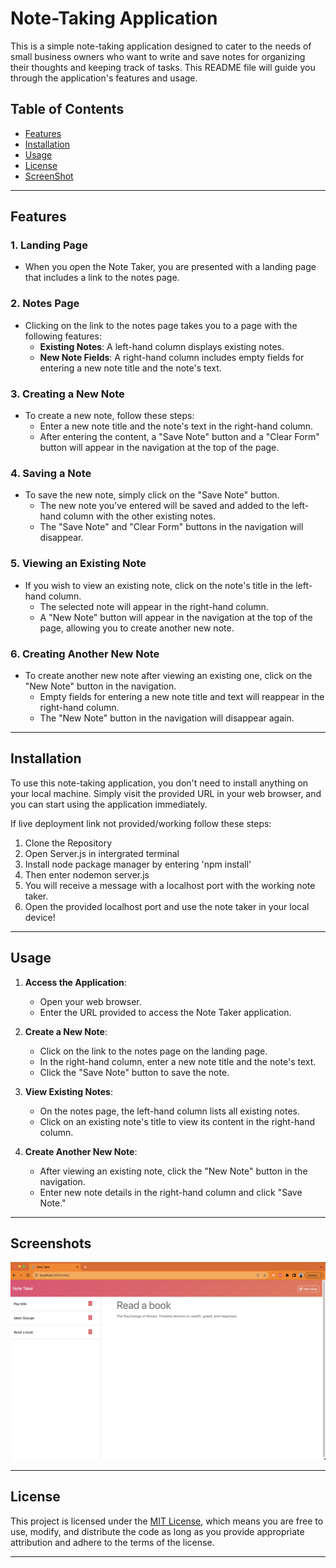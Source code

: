 # Note-Taking Application

This is a simple note-taking application designed to cater to the needs of small business owners who want to write and save notes for organizing their thoughts and keeping track of tasks. This README file will guide you through the application's features and usage.

## Table of Contents

- [Features](#features)
- [Installation](#installation)
- [Usage](#usage)
- [License](#license)
- [ScreenShot](#screenShots)
---

## Features

### 1. Landing Page
- When you open the Note Taker, you are presented with a landing page that includes a link to the notes page.

### 2. Notes Page
- Clicking on the link to the notes page takes you to a page with the following features:
    - **Existing Notes**: A left-hand column displays existing notes.
    - **New Note Fields**: A right-hand column includes empty fields for entering a new note title and the note's text.

### 3. Creating a New Note
- To create a new note, follow these steps:
    - Enter a new note title and the note's text in the right-hand column.
    - After entering the content, a "Save Note" button and a "Clear Form" button will appear in the navigation at the top of the page.

### 4. Saving a Note
- To save the new note, simply click on the "Save Note" button.
    - The new note you've entered will be saved and added to the left-hand column with the other existing notes.
    - The "Save Note" and "Clear Form" buttons in the navigation will disappear.

### 5. Viewing an Existing Note
- If you wish to view an existing note, click on the note's title in the left-hand column.
    - The selected note will appear in the right-hand column.
    - A "New Note" button will appear in the navigation at the top of the page, allowing you to create another new note.

### 6. Creating Another New Note
- To create another new note after viewing an existing one, click on the "New Note" button in the navigation.
    - Empty fields for entering a new note title and text will reappear in the right-hand column.
    - The "New Note" button in the navigation will disappear again.

---

## Installation

To use this note-taking application, you don't need to install anything on your local machine. Simply visit the provided URL in your web browser, and you can start using the application immediately.

If live deployment link not provided/working follow these steps: 

1. Clone the Repository 
2. Open Server.js in intergrated terminal 
3. Install node package manager by entering 'npm install'
4. Then enter nodemon server.js 
5. You will receive a message with a localhost port with the working note taker.
6. Open the provided localhost port and use the note taker in your local device!

---

## Usage

1. **Access the Application**:
   - Open your web browser.
   - Enter the URL provided to access the Note Taker application.

2. **Create a New Note**:
   - Click on the link to the notes page on the landing page.
   - In the right-hand column, enter a new note title and the note's text.
   - Click the "Save Note" button to save the note.

3. **View Existing Notes**:
   - On the notes page, the left-hand column lists all existing notes.
   - Click on an existing note's title to view its content in the right-hand column.

4. **Create Another New Note**:
   - After viewing an existing note, click the "New Note" button in the navigation.
   - Enter new note details in the right-hand column and click "Save Note."

---

## Screenshots

![ScreenShot](./public/assets/imgs/SS.png)

---


## License

This project is licensed under the [MIT License](LICENSE), which means you are free to use, modify, and distribute the code as long as you provide appropriate attribution and adhere to the terms of the license.

---
